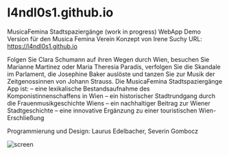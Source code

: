# l4ndl0s1.github.io
MusicaFemina Stadtspaziergänge  (work in progress)
WebApp Demo Version
für  den Musica Femina Verein
Konzept von Irene Suchy
URL: https://l4ndl0s1.github.io



Folgen Sie Clara Schumann auf ihren Wegen durch Wien, besuchen Sie Marianne Martinez oder Maria Theresia Paradis, verfolgen Sie die Skandale im Parlament, die Josephine Baker auslöste und tanzen Sie zur Musik der Zeitgenossinnen von Johann Strauss. 
Die MusicaFemina Stadtspaziergänge App ist:
–       eine lexikalische Bestandsaufnahme des Komponistinnenschaffens in Wien 
–       ein historischer Stadtrundgang durch die Frauenmusikgeschichte Wiens
–       ein nachhaltiger Beitrag zur Wiener Stadtgeschichte
–       eine innovative Ergänzung zu einer touristischen Wien-Erschließung 

Programmierung und  Design: Laurus Edelbacher, Severin Gombocz

![screen](https://github.com/l4ndl0s1/l4ndl0s1.github.io/assets/32853958/a04ffeec-30d4-46e0-9a0c-dc5ba1a17198)

